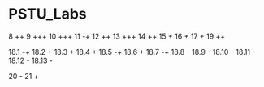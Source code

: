 # PSTU_Labs

8 ++
9 +++
10 +++
11 -+
12 ++
13 +++
14 ++
15 +
16 +
17 +
19 ++

18.1 -+ 18.2 + 18.3 + 18.4 + 18.5 -+ 
18.6 + 18.7 -+ 18.8 - 18.9 - 18.10 - 18.11 - 18.12 - 18.13 - 

20 -
21 +

